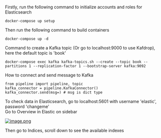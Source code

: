 Firstly, run the following command to initialize accounts and roles for Elasticsearch

```
docker-compose up setup
```

Then run the following command to build containers

```
docker-compose up -d
```

Command to create a Kafka topic (Or go to localhost:9000 to use Kafdrop), here the default topic is 'book'

```
docker-compose exec kafka kafka-topics.sh --create --topic book --partitions 1 --replication-factor 1 --bootstrap-server kafka:9092
```

How to connect and send message to Kafka

```
from pipeline import pipeline, topic
kafka_connector = pipeline.KafkaConnector()
kafka_connector.send(msg=) # msg is dict type
```

To check data in Elasticsearch, go to localhost:5601 with username 'elastic', password 'changeme'<br>
Go to Overview in Elastic on sidebar

[![image.png](https://i.postimg.cc/QMkjnWzy/image.png)](https://postimg.cc/NyFhKLB6)

Then go to Indices, scroll down to see the available indexes
